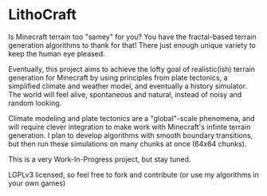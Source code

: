 LithoCraft
==========

Is Minecraft terrain too "samey" for you? You have the fractal-based
terrain generation algorithms to thank for that! There just enough
unique variety to keep the human eye pleased.

Eventually, this project aims to achieve the lofty goal of
realistic(ish) terrain generation for Minecraft by using principles
from plate tectonics, a simplified climate and weather
model, and eventually a history simulator. The world will feel alive,
spontaneous and natural, instead of noisy and random looking.

Climate modeling and plate tectonics are a "global"-scale phenomena,
and will require clever integration to make work with Minecraft's
infinte terrain generation. I plan to develop algorithms with smooth
boundary transitions, but then run these simulations on many chunks at
once (64x64 chunks).

This is a very Work-In-Progress project, but stay tuned.

LGPLv3 licensed, so feel free to fork and contribute (or use my
algorithms in your own games)
